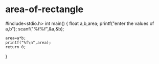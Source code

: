 # area-of-rectangle
#include<stdio.h>
int main()
{
	float a,b,area;
	printf("enter the values of a,b");
	scanf("%f%f",&a,&b);
	
	area=a*b;
	printf("%f\n",area);
	return 0;
}
